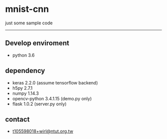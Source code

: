 # mnist-cnn
just some sample code

---

## Develop enviroment
 - python 3.6

## dependency
 - keras 2.2.0 (assume tensorflow backend)
 - h5py 2.7.1
 - numpy 1.14.3
 - opencv-python 3.4.1.15 (demo.py only)
 - flask 1.0.2 (server.py only)
 
## contact
 - t105598018+wirl@ntut.org.tw
